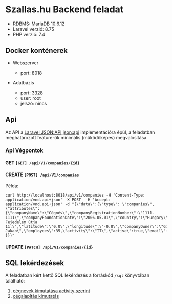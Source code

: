 # Szallas.hu Backend feladat

- RDBMS: MariaDB 10.6.12
- Laravel verzió: 8.75
- PHP verzió: 7.4

## Docker konténerek

- Webszerver
  - port: 8018


- Adatbázis
    - port: 3328
    - user: root
    - jelszó: nincs


## Api

Az API a [Laravel JSON:API](https://laraveljsonapi.io/docs/3.0/) [json:api](https://jsonapi.org/) implementációra épül, a feladatban meghatározott feature-ök minimális (működőképes) megvalósítása.

### Api Végpontok

#### GET `[GET] /api/V1/companies/{id}`

#### CREATE `[POST] /api/V1/companies`

Példa:

```
curl http://localhost:8018/api/v1/companies -H 'Content-Type: application/vnd.api+json' -X POST  -H 'Accept: application/vnd.api+json' -d "{\"data\":{\"type\": \"companies\", \"attributes\": {\"companyName\":\"Cégnév\",\"companyRegistrationNumber\":\"1111-1111\",\"companyFoundationDate\":\"2006.05.01\",\"country\":\"Hungary\",\"zipCode\":\"1013\",\"city\":\"Budapest\",\"streetAddress\":\"Árpád Fejedelem útja 11.\",\"latitude\":\"0.0\",\"longitude\":\"-0.0\",\"companyOwner\":\"Gipsz Jakab\",\"employees\":35,\"activity\":\"IT\",\"active\":true,\"email\":\"info@ecom.hu\",\"password\":\"abrakadabra\"   }}}"
```

#### UPDATE `[PATCH] /api/V1/companies/{id}`


## SQL lekérdezések

A feladatban kért kettő SQL lekérdezés a forráskód `/sql` könyvtában található:

1. [cégnevek kimutatása activity szerint](sql/pivot_activity.sql)
2. [cégalapítás kimutatás](sql/foundation_date_sequence.sql)


